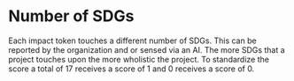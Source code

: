 # Number of SDGs

Each impact token touches a different number of SDGs. This can be reported by the organization and or sensed via an AI. The more SDGs that a project touches upon the more wholistic the project.  To standardize the score a total of 17 receives a score of 1 and 0 receives a score of 0.&#x20;
